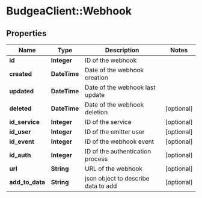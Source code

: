 # BudgeaClient::Webhook

## Properties
Name | Type | Description | Notes
------------ | ------------- | ------------- | -------------
**id** | **Integer** | ID of the webhook | 
**created** | **DateTime** | Date of the webhook creation | 
**updated** | **DateTime** | Date of the webhook last update | 
**deleted** | **DateTime** | Date of the webhook deletion | [optional] 
**id_service** | **Integer** | ID of the service | [optional] 
**id_user** | **Integer** | ID of the emitter user | [optional] 
**id_event** | **Integer** | ID of the webhook event | [optional] 
**id_auth** | **Integer** | ID of the authentication process | [optional] 
**url** | **String** | URL of the webhook | [optional] 
**add_to_data** | **String** | json object to describe data to add | [optional] 


